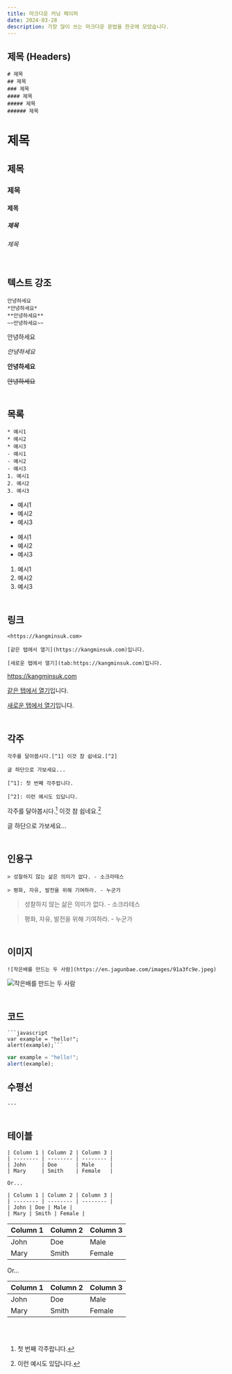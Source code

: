 ```yaml
---
title: 마크다운 커닝 페이퍼
date: 2024-03-28
description: 가장 많이 쓰는 마크다운 문법을 한곳에 모았습니다.
---
```

## 제목 (Headers)
```
# 제목
## 제목
### 제목
#### 제목
##### 제목
###### 제목
````

# 제목
## 제목
### 제목
#### 제목
##### 제목
###### 제목

---

## 텍스트 강조
```
안녕하세요
*안녕하세요*
**안녕하세요**
~~안녕하세요~~
```
안녕하세요

*안녕하세요*

**안녕하세요**

~~안녕하세요~~

---

## 목록
```
* 예시1
* 예시2
* 예시3
- 예시1
- 예시2
- 예시3
1. 예시1
2. 예시2
3. 예시3
```

* 예시1
* 예시2
* 예시3
- 예시1
- 예시2
- 예시3
1. 예시1
2. 예시2
3. 예시3

---

## 링크
```
<https://kangminsuk.com>

[같은 탭에서 열기](https://kangminsuk.com)입니다.

[새로운 탭에서 열기](tab:https://kangminsuk.com)입니다.
```
<https://kangminsuk.com>

[같은 탭에서 열기](https://kangminsuk.com)입니다.

[새로운 탭에서 열기](tab:https://kangminsuk.com)입니다.

---

## 각주
```
각주를 달아봅시다.[^1] 이것 참 쉽네요.[^2]

글 하단으로 가보세요...

[^1]: 첫 번째 각주랍니다.

[^2]: 이런 예시도 있답니다.
```
각주를 달아봅시다.[^1] 이것 참 쉽네요.[^2]

글 하단으로 가보세요...

[^1]: 첫 번째 각주랍니다.

[^2]: 이런 예시도 있답니다.

---

## 인용구
```
> 성찰하지 않는 삶은 의미가 없다. - 소크라테스

> 평화, 자유, 발전을 위해 기여하라. - 누군가
```

> 성찰하지 않는 삶은 의미가 없다. - 소크라테스

> 평화, 자유, 발전을 위해 기여하라. - 누군가

---

## 이미지
```
![작은배를 만드는 두 사람](https://en.jagunbae.com/images/91a3fc9e.jpeg)
```

![작은배를 만드는 두 사람](https://en.jagunbae.com/images/91a3fc9e.jpeg)

---

## 코드
```
```javascript
var example = "hello!";
alert(example);```
```

```javascript
var example = "hello!";
alert(example);
```

## 수평선
```---```

---

## 테이블

```
| Column 1 | Column 2 | Column 3 |
| -------- | -------- | -------- |
| John     | Doe      | Male     |
| Mary     | Smith    | Female   |

Or...

| Column 1 | Column 2 | Column 3 |
| -------- | -------- | -------- |
| John | Doe | Male |
| Mary | Smith | Female |
```

| Column 1 | Column 2 | Column 3 |
| -------- | -------- | -------- |
| John     | Doe      | Male     |
| Mary     | Smith    | Female   |

Or...

| Column 1 | Column 2 | Column 3 |
| -------- | -------- | -------- |
| John | Doe | Male |
| Mary | Smith | Female |
---

<style>
hr {
  border: none; /* Remove the default border */
  height: 1px; /* Set the height of the line */
  background-color: white; /* Set the color of the line */
  margin-top: 20px; /* Set the top margin */
  margin-bottom: 20px; /* Set the bottom margin */
}
</style>